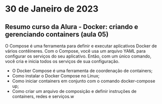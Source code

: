 # 30 de Janeiro de 2023

## Resumo curso da Alura - Docker: criando e gerenciando containers (aula 05)
O Compose é uma ferramenta para definir e executar aplicativos Docker de vários contêineres. Com o Compose, você usa um arquivo YAML para configurar os serviços do seu aplicativo. Então, com um único comando, você cria e inicia todos os serviços de sua configuração.

- O Docker Compose é uma ferramenta de coordenação de containers;
- Como instalar o Docker Compose no Linux;
- Como iniciar containers em conjunto com o comando docker-compose up;
- Como criar um arquivo de composição e definir instruções de containers, redes e serviços.w